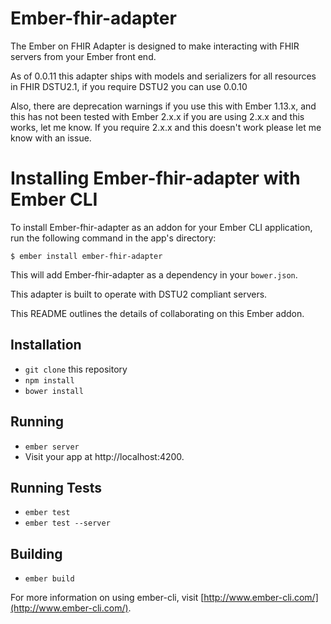 # Ember-fhir-adapter

The Ember on FHIR Adapter is designed to make interacting with FHIR servers from your Ember front end.

As of 0.0.11 this adapter ships with models and serializers for all resources in FHIR DSTU2.1, if you require DSTU2 you can use 0.0.10

Also, there are deprecation warnings if you use this with Ember 1.13.x, and this has not been tested with Ember 2.x.x if you are using 2.x.x and this works, let me know. If you require 2.x.x and this doesn't work please let me know with an issue. 

# Installing Ember-fhir-adapter with Ember CLI

To install Ember-fhir-adapter as an addon for your Ember CLI application, run the following command in the app's directory:

```
$ ember install ember-fhir-adapter
```

This will add Ember-fhir-adapter as a dependency in your ```bower.json```.

This adapter is built to operate with DSTU2 compliant servers.




This README outlines the details of collaborating on this Ember addon.

## Installation

* `git clone` this repository
* `npm install`
* `bower install`

## Running

* `ember server`
* Visit your app at http://localhost:4200.

## Running Tests

* `ember test`
* `ember test --server`

## Building

* `ember build`

For more information on using ember-cli, visit [http://www.ember-cli.com/](http://www.ember-cli.com/).
